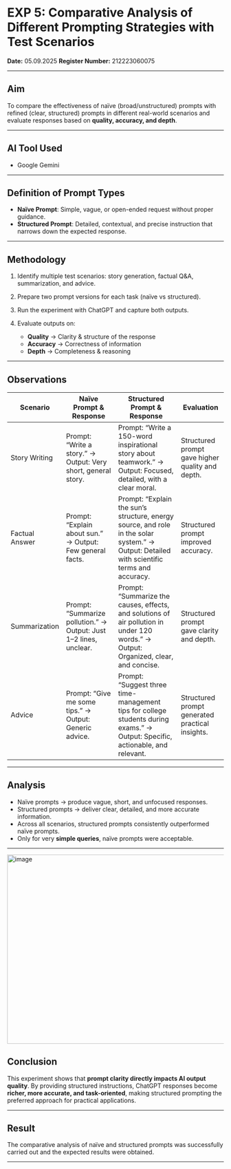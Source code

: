 
# **EXP 5: Comparative Analysis of Different Prompting Strategies with Test Scenarios**

**Date:** 05.09.2025
**Register Number:** 212223060075

---

## **Aim**

To compare the effectiveness of naïve (broad/unstructured) prompts with refined (clear, structured) prompts in different real-world scenarios and evaluate responses based on **quality, accuracy, and depth**.

---

## **AI Tool Used**

* Google Gemini

---

## **Definition of Prompt Types**

* **Naïve Prompt**: Simple, vague, or open-ended request without proper guidance.
* **Structured Prompt**: Detailed, contextual, and precise instruction that narrows down the expected response.

---

## **Methodology**

1. Identify multiple test scenarios: story generation, factual Q\&A, summarization, and advice.
2. Prepare two prompt versions for each task (naïve vs structured).
3. Run the experiment with ChatGPT and capture both outputs.
4. Evaluate outputs on:

   * **Quality** → Clarity & structure of the response
   * **Accuracy** → Correctness of information
   * **Depth** → Completeness & reasoning

---

## **Observations**

| **Scenario**   | **Naïve Prompt & Response**                                       | **Structured Prompt & Response**                                                                                                           | **Evaluation**                                   |
| -------------- | ----------------------------------------------------------------- | ------------------------------------------------------------------------------------------------------------------------------------------ | ------------------------------------------------ |
| Story Writing  | Prompt: “Write a story.” → Output: Very short, general story.     | Prompt: “Write a 150-word inspirational story about teamwork.” → Output: Focused, detailed, with a clear moral.                            | Structured prompt gave higher quality and depth. |
| Factual Answer | Prompt: “Explain about sun.” → Output: Few general facts.         | Prompt: “Explain the sun’s structure, energy source, and role in the solar system.” → Output: Detailed with scientific terms and accuracy. | Structured prompt improved accuracy.             |
| Summarization  | Prompt: “Summarize pollution.” → Output: Just 1–2 lines, unclear. | Prompt: “Summarize the causes, effects, and solutions of air pollution in under 120 words.” → Output: Organized, clear, and concise.       | Structured prompt gave clarity and depth.        |
| Advice         | Prompt: “Give me some tips.” → Output: Generic advice.            | Prompt: “Suggest three time-management tips for college students during exams.” → Output: Specific, actionable, and relevant.              | Structured prompt generated practical insights.  |

---

## **Analysis**

* Naïve prompts → produce vague, short, and unfocused responses.
* Structured prompts → deliver clear, detailed, and more accurate information.
* Across all scenarios, structured prompts consistently outperformed naïve prompts.
* Only for very **simple queries**, naïve prompts were acceptable.

---

<img width="518" height="440" alt="image" src="https://github.com/user-attachments/assets/bac89b2d-2ce9-41ab-9f8c-e610c250349e" />

## **Conclusion**

This experiment shows that **prompt clarity directly impacts AI output quality**. By providing structured instructions, ChatGPT responses become **richer, more accurate, and task-oriented**, making structured prompting the preferred approach for practical applications.

---

## **Result**

The comparative analysis of naïve and structured prompts was successfully carried out and the expected results were obtained.

---

